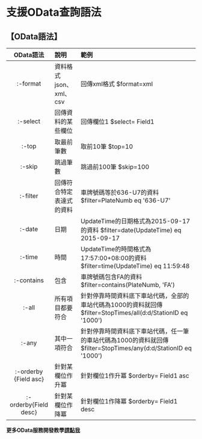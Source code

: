 # 支援OData查詢語法

## 【OData語法】

| OData語法 | 說明 | 範例 |
| :---: | :--- | :--- |
| :-format | 資料格式json、xml、csv | 回傳xml格式 $format=xml  |
| :-select | 回傳資料的某些欄位 | 回傳欄位1 $select= Field1  |
| :-top | 取最前筆數 | 取前10筆  $top=10  |
| :-skip | 跳過筆數 | 跳過前100筆  $skip=100  |
| :-filter | 回傳符合特定表達式的資料 | 車牌號碼等於636-U7的資料 $filter=PlateNumb eq '636-U7'  |
| :-date | 日期 | UpdateTime的日期格式為2015-09-17的資料 $filter=date\(UpdateTime\) eq 2015-09-17  |
| :-time | 時間 | UpdateTime的時間格式為17:57:00+08:00的資料 $filter=time\(UpdateTime\) eq 11:59:48  |
| :-contains | 包含 | 車牌號碼包含FA的資料 $filter=contains\(PlateNumb, 'FA'\)  |
| :-all | 所有項目都要符合 | 針對停靠時間資料底下車站代碼，全部的車站代碼為1000的資料就回傳   $filter=StopTimes/all\(d:d/StationID eq '1000'\)  |
| :-any | 其中一項符合 | 針對停靠時間資料底下車站代碼，任一筆的車站代碼為1000的資料就回傳  $filter=StopTimes/any\(d:d/StationID eq '1000'\)  |
| :-orderby {Field asc} | 針對某欄位作升冪 | 針對欄位1作升冪 $orderby= Field1 asc  |
| :-orderby{Field desc} | 針對某欄位作降冪 | 針對欄位1作降冪 $orderby= Field1 desc  |

**更多OData服務開發教學**[**請點我**](http://ptx.transportdata.tw/ptx/Download/公共運輸整合資訊平台資料服務開發實作.pdf)

